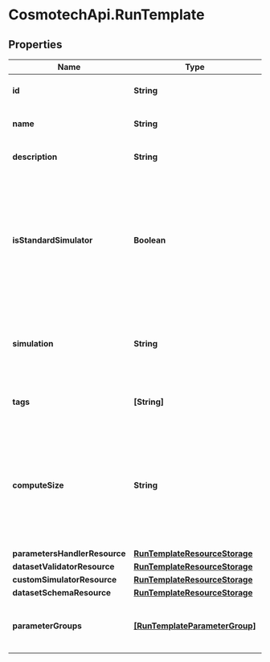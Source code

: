 # CosmotechApi.RunTemplate

## Properties

Name | Type | Description | Notes
------------ | ------------- | ------------- | -------------
**id** | **String** | the Solution Run Template id | 
**name** | **String** | the Run Template name | 
**description** | **String** | the Run Template description | [optional] 
**isStandardSimulator** | **Boolean** | whether or not the Run Template use the main standard Simulator directly. False if there is a Custom Simulator set | [optional] [readonly] 
**simulation** | **String** | the simulation name. This information is send to the Simulator | [optional] 
**tags** | **[String]** | the list of Run Template tags | [optional] 
**computeSize** | **String** | the compute size needed for this Run Template. Standard sizes are basic and highcpu. Default is basic | [optional] 
**parametersHandlerResource** | [**RunTemplateResourceStorage**](RunTemplateResourceStorage.md) |  | [optional] 
**datasetValidatorResource** | [**RunTemplateResourceStorage**](RunTemplateResourceStorage.md) |  | [optional] 
**customSimulatorResource** | [**RunTemplateResourceStorage**](RunTemplateResourceStorage.md) |  | [optional] 
**datasetSchemaResource** | [**RunTemplateResourceStorage**](RunTemplateResourceStorage.md) |  | [optional] 
**parameterGroups** | [**[RunTemplateParameterGroup]**](RunTemplateParameterGroup.md) | the list of parameters groups for the Run Template | [optional] 


